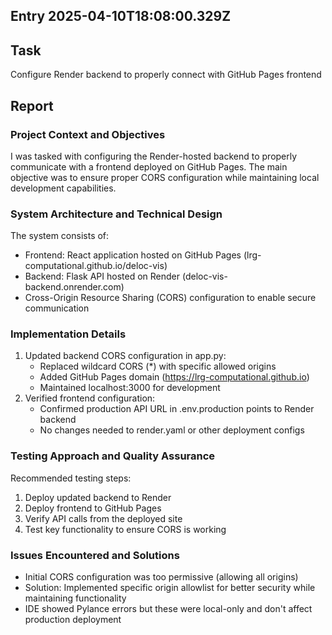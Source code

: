 ## Entry 2025-04-10T18:08:00.329Z

## Task 
Configure Render backend to properly connect with GitHub Pages frontend

## Report
### Project Context and Objectives
I was tasked with configuring the Render-hosted backend to properly communicate with a frontend deployed on GitHub Pages. The main objective was to ensure proper CORS configuration while maintaining local development capabilities.

### System Architecture and Technical Design
The system consists of:
- Frontend: React application hosted on GitHub Pages (lrg-computational.github.io/deloc-vis)
- Backend: Flask API hosted on Render (deloc-vis-backend.onrender.com)
- Cross-Origin Resource Sharing (CORS) configuration to enable secure communication

### Implementation Details
1. Updated backend CORS configuration in app.py:
   - Replaced wildcard CORS (*) with specific allowed origins
   - Added GitHub Pages domain (https://lrg-computational.github.io)
   - Maintained localhost:3000 for development
2. Verified frontend configuration:
   - Confirmed production API URL in .env.production points to Render backend
   - No changes needed to render.yaml or other deployment configs

### Testing Approach and Quality Assurance
Recommended testing steps:
1. Deploy updated backend to Render
2. Deploy frontend to GitHub Pages
3. Verify API calls from the deployed site
4. Test key functionality to ensure CORS is working

### Issues Encountered and Solutions
- Initial CORS configuration was too permissive (allowing all origins)
- Solution: Implemented specific origin allowlist for better security while maintaining functionality
- IDE showed Pylance errors but these were local-only and don't affect production deployment
